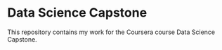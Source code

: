 # Data Science Capstone
This repository contains my work for the Coursera course Data Science Capstone.
